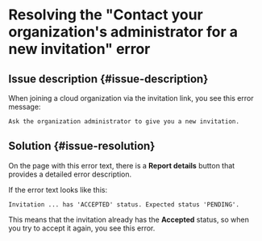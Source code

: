 # Resolving the "Contact your organization's administrator for a new invitation" error


## Issue description {#issue-description}

When joining a cloud organization via the invitation link, you see this error message:
```
Ask the organization administrator to give you a new invitation.
```

## Solution {#issue-resolution}

On the page with this error text, there is a **Report details** button that provides a detailed error description.

If the error text looks like this:

```text
Invitation ... has 'ACCEPTED' status. Expected status 'PENDING'.
```
This means that the invitation already has the **Accepted** status, so when you try to accept it again, you see this error.